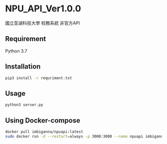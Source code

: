 # NPU_API_Ver1.0.0
國立澎湖科技大學 校務系統 非官方API

## Requirement
Python 3.7

## Installation

```bash
pip3 install -r requriment.txt
```

## Usage
``` bash
python3 server.py
```

## Using Docker-compose

``` bash
docker pull imbiganna/npuapi:latest
sudo docker run -d --restart=always -p 3000:3000 --name npuapi imbiganna/npuapi:latest
```
